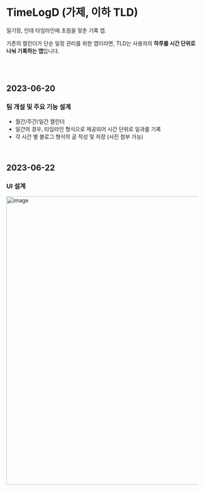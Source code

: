 # TimeLogD (가제, 이하 TLD)

일기장, 인데 타임라인에 초점을 맞춘 기록 앱.

기존의 캘린더가 단순 일정 관리를 위한 앱이라면, TLD는 사용자의 **하루를 시간 단위로 나눠 기록하는 앱**입니다.

<br><br>

## 2023-06-20
### 팀 개설 및 주요 기능 설계

- 월간/주간/일간 캘린더
- 일간의 경우, 타임라인 형식으로 제공되어 시간 단위로 일과를 기록
- 각 시간 별 블로그 형식의 글 작성 및 저장 (사진 첨부 가능)

<br>

## 2023-06-22
### UI 설계

<img width="760" alt="image" src="https://github.com/dlwhsk0/TimeLogD/assets/94193594/4cca1a42-c663-4a26-bb46-5a0c4bb4d81c">
